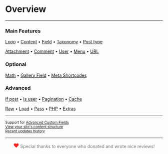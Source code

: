 # Overview

---

<div class="row index"><div class="col-half">

### Main Features

[Loop](options-general.php?page=ccs_reference&tab=loop) &bullet; [Content](options-general.php?page=ccs_reference&tab=content) &bullet; [Field](options-general.php?page=ccs_reference&tab=field) &bullet; [Taxonomy](options-general.php?page=ccs_reference&tab=taxonomy) &bullet; [Post type](options-general.php?page=ccs_reference&tab=posttype)

[Attachment](options-general.php?page=ccs_reference&tab=attach) &bullet; [Comment](options-general.php?page=ccs_reference&tab=comment) &bullet; [User](options-general.php?page=ccs_reference&tab=user) &bullet; [Menu](options-general.php?page=ccs_reference&tab=menu) &bullet; [URL](options-general.php?page=ccs_reference&tab=url)

### Optional

[Math](options-general.php?page=ccs_reference&tab=math) &bullet; [Gallery Field](options-general.php?page=ccs_reference&tab=gallery) &bullet; [Meta Shortcodes](options-general.php?page=ccs_reference&tab=meta-shortcodes)


</div><div class="col-half">

### Advanced

[If post](options-general.php?page=ccs_reference&tab=if) &bullet;
[Is user](options-general.php?page=ccs_reference&tab=is) &bullet; [Pagination](options-general.php?page=ccs_reference&tab=paged) &bullet; [Cache](options-general.php?page=ccs_reference&tab=cache)

[Raw](options-general.php?page=ccs_reference&tab=raw) &bullet; [Load](options-general.php?page=ccs_reference&tab=load) &bullet; [Pass](options-general.php?page=ccs_reference&tab=pass) &bullet; [PHP](options-general.php?page=ccs_reference&tab=php) &bullet; [Extras](options-general.php?page=ccs_reference&tab=extras)

---

<small>Support for [Advanced Custom Fields](options-general.php?page=ccs_reference&tab=acf)<br>
[View your site's content structure](index.php?page=content_overview)<br>
[Recent updates history](options-general.php?page=ccs_reference&tab=changelog)
</small>

</div>

</div>

---

<div style="font-size:14px;color:#777;text-align:center">
<span style="font-size: 18px;color: #ff1b1b;vertical-align: bottom;">&hearts;</span> Special thanks to everyone who donated and wrote nice reviews!
</div>